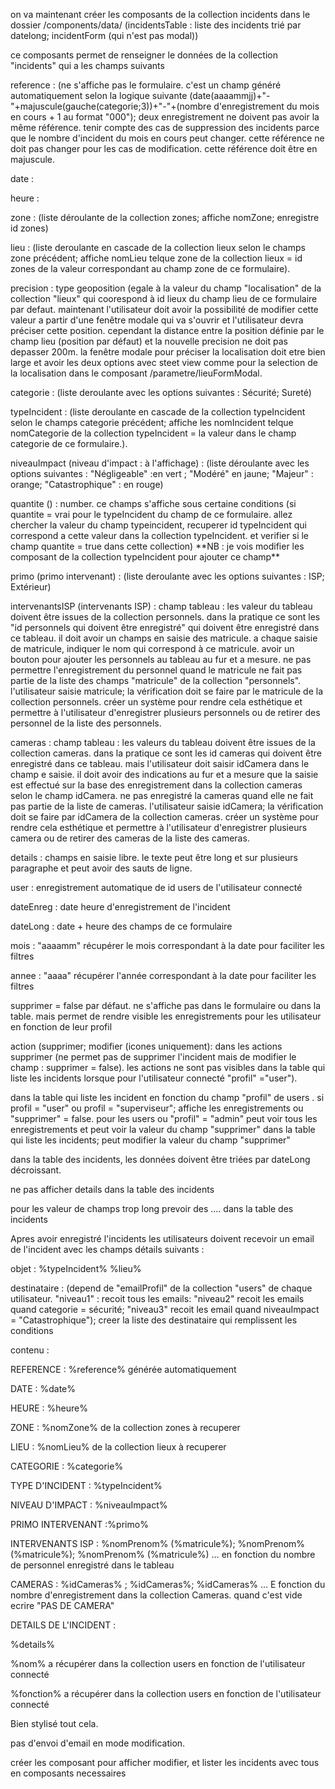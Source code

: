 on va maintenant créer les composants de la collection incidents dans le dossier /components/data/ (incidentsTable : liste des incidents trié par datelong; incidentForm (qui n'est pas modal))

ce composants permet de renseigner le données de la collection "incidents" qui a les champs suivants

reference : (ne s'affiche pas le formulaire. c'est un champ généré automatiquement selon la logique suivante (date(aaaammjj)+"-"+majuscule(gauche(categorie;3))+"-"+(nombre d'enregistrement du mois en cours + 1 au format "000"); deux enregistrement ne doivent pas avoir la même référence. tenir compte des cas de suppression des incidents parce que le nombre d'incident du mois en cours peut changer. cette référence ne doit pas changer pour les cas de modification. cette référence doit être en majuscule.

date :

heure :

zone : (liste déroulante de la collection zones; affiche nomZone; enregistre id zones)

lieu : (liste deroulante en cascade de la collection lieux selon le champs zone précédent; affiche nomLieu telque zone de la collection lieux = id zones de la valeur correspondant au champ zone de ce formulaire).

precision : type geoposition (egale à la valeur du champ "localisation" de la collection "lieux" qui coorespond à id lieux du champ lieu de ce formulaire par defaut. maintenant l'utilisateur doit avoir la possibilité de modifier cette valeur a partir d'une fenêtre modale qui va s'ouvrir et l'utilisateur devra préciser cette position. cependant la distance entre la position définie par le champ lieu (position par défaut) et la nouvelle precision ne doit pas depasser 200m. la fenêtre modale pour préciser la localisation doit etre bien large et avoir les deux options avec steet view comme pour la selection de la localisation dans le composant /parametre/lieuFormModal.

categorie : (liste deroulante avec les options suivantes : Sécurité; Sureté)

typeIncident : (liste deroulante en cascade de la collection typeIncident selon le champs categorie précédent; affiche les nomIncident telque nomCategorie de la collection typeIncident = la valeur dans le champ categorie de ce formulaire.).

niveauImpact (niveau d'impact : à l'affichage) : (liste déroulante avec les options suivantes : "Négligeable" :en vert ; "Modéré" en jaune; "Majeur" : orange; "Catastrophique" : en rouge)

quantite () : number. ce champs s'affiche sous certaine conditions (si quantite = vrai pour le typeIncident du champ de ce formulaire. allez chercher la valeur du champ typeincident, recuperer id typeIncident qui correspond a cette valeur dans la collection typeIncident. et verifier si le champ quantite = true dans cette collection) \*\*NB : je vois modifier les composant de la collection typeIncident pour ajouter ce champ\*\*

primo (primo intervenant) : (liste deroulante avec les options suivantes : ISP; Extérieur)

intervenantsISP (intervenants ISP) : champ tableau : les valeur du tableau doivent être issues de la collection personnels. dans la pratique ce sont les "id personnels qui doivent être enregistré" qui doivent être enregistré dans ce tableau. il doit avoir un champs en saisie des matricule. a chaque saisie de matricule, indiquer le nom qui correspond à ce matricule. avoir un bouton pour ajouter les personnels au tableau au fur et a mesure. ne pas permettre l'enregistrement du personnel quand le matricule ne fait pas partie de la liste des champs "matricule" de la collection "personnels". l'utilisateur saisie matricule; la vérification doit se faire par le matricule de la collection personnels. créer un système pour rendre cela esthétique et permettre à l'utilisateur d'enregistrer plusieurs personnels ou de retirer des personnel de la liste des personnels.

cameras : champ tableau : les valeurs du tableau doivent être issues de la collection cameras. dans la pratique ce sont les id cameras qui doivent être enregistré dans ce tableau. mais l'utilisateur doit saisir idCamera dans le champ e saisie. il doit avoir des indications au fur et a mesure que la saisie est effectué sur la base des enregistrement dans la collection cameras selon le champ idCamera. ne pas enregistré la cameras quand elle ne fait pas partie de la liste de cameras. l'utilisateur saisie idCamera; la vérification doit se faire par idCamera de la collection cameras. créer un système pour rendre cela esthétique et permettre à l'utilisateur d'enregistrer plusieurs camera ou de retirer des cameras de la liste des cameras.

details : champs en saisie libre. le texte peut être long et sur plusieurs paragraphe et peut avoir des sauts de ligne.

user : enregistrement automatique de id users de l'utilisateur connecté

dateEnreg : date heure d'enregistrement de l'incident

dateLong : date + heure des champs de ce formulaire

mois : "aaaamm" récupérer le mois correspondant à la date pour faciliter les filtres

annee : "aaaa" récupérer l'année correspondant à la date pour faciliter les filtres

supprimer = false par défaut. ne s'affiche pas dans le formulaire ou dans la table. mais permet de rendre visible les enregistrements pour les utilisateur en fonction de leur profil

action (supprimer; modifier (icones uniquement): dans les actions supprimer (ne permet pas de supprimer l'incident mais de modifier le champ : supprimer = false). les actions ne sont pas visibles dans la table qui liste les incidents lorsque pour l'utilisateur connecté "profil" ="user").

dans la table qui liste les incident en fonction du champ "profil" de users . si profil = "user" ou profil = "superviseur"; affiche les enregistrements ou "supprimer" = false. pour les users ou "profil" = "admin" peut voir tous les enregistrements et peut voir la valeur du champ "supprimer" dans la table qui liste les incidents; peut modifier la valeur du champ "supprimer"

dans la table des incidents, les données doivent être triées par dateLong décroissant.

ne pas afficher details dans la table des incidents

pour les valeur de champs trop long prevoir des .... dans la table des incidents

Apres avoir enregistré l'incidents les utilisateurs doivent recevoir un email de l'incident avec les champs détails suivants :

objet : %typeIncident% %lieu%

destinataire : (depend de "emailProfil" de la collection "users" de chaque utilisateur. "niveau1" : recoit tous les emails: "niveau2" recoit les emails quand categorie = sécurité; "niveau3" recoit les email quand niveauImpact = "Catastrophique"); creer la liste des destinataire qui remplissent les conditions

contenu :

REFERENCE : %reference% générée automatiquement

DATE : %date%

HEURE : %heure%

ZONE : %nomZone% de la collection zones à recuperer

LIEU : %nomLieu% de la collection lieux à recuperer

CATEGORIE : %categorie%

TYPE D'INCIDENT : %typeIncident%

NIVEAU D'IMPACT : %niveauImpact%

PRIMO INTERVENANT :%primo%

INTERVENANTS ISP : %nomPrenom% (%matricule%); %nomPrenom% (%matricule%); %nomPrenom% (%matricule%) … en fonction du nombre de personnel enregistré dans le tableau

CAMERAS : %idCameras% ; %idCameras%; %idCameras% … E fonction du nombre d'enregistrement dans la collection Cameras. quand c'est vide ecrire "PAS DE CAMERA"

DETAILS DE L'INCIDENT :

%details%

%nom% a récupérer dans la collection users en fonction de l'utilisateur connecté

%fonction% a récupérer dans la collection users en fonction de l'utilisateur connecté

Bien stylisé tout cela.

pas d'envoi d'email en mode modification.

créer les composant pour afficher modifier, et lister les incidents avec tous en composants necessaires

&nbsp;
